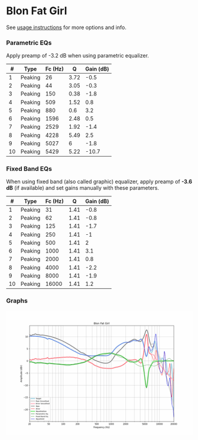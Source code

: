 # Blon Fat Girl
See [usage instructions](https://github.com/jaakkopasanen/AutoEq#usage) for more options and info.

### Parametric EQs
Apply preamp of -3.2 dB when using parametric equalizer.

|   # | Type    |   Fc (Hz) |    Q |   Gain (dB) |
|-----|---------|-----------|------|-------------|
|   1 | Peaking |        26 | 3.72 |        -0.5 |
|   2 | Peaking |        44 | 3.05 |        -0.3 |
|   3 | Peaking |       150 | 0.38 |        -1.8 |
|   4 | Peaking |       509 | 1.52 |         0.8 |
|   5 | Peaking |       880 | 0.6  |         3.2 |
|   6 | Peaking |      1596 | 2.48 |         0.5 |
|   7 | Peaking |      2529 | 1.92 |        -1.4 |
|   8 | Peaking |      4228 | 5.49 |         2.5 |
|   9 | Peaking |      5027 | 6    |        -1.8 |
|  10 | Peaking |      5429 | 5.22 |       -10.7 |

### Fixed Band EQs
When using fixed band (also called graphic) equalizer, apply preamp of **-3.6 dB** (if available) and set gains manually with these parameters.

|   # | Type    |   Fc (Hz) |    Q |   Gain (dB) |
|-----|---------|-----------|------|-------------|
|   1 | Peaking |        31 | 1.41 |        -0.8 |
|   2 | Peaking |        62 | 1.41 |        -0.8 |
|   3 | Peaking |       125 | 1.41 |        -1.7 |
|   4 | Peaking |       250 | 1.41 |        -1   |
|   5 | Peaking |       500 | 1.41 |         2   |
|   6 | Peaking |      1000 | 1.41 |         3.1 |
|   7 | Peaking |      2000 | 1.41 |         0.8 |
|   8 | Peaking |      4000 | 1.41 |        -2.2 |
|   9 | Peaking |      8000 | 1.41 |        -1.9 |
|  10 | Peaking |     16000 | 1.41 |         1.2 |

### Graphs
![](./Blon%20Fat%20Girl.png)
